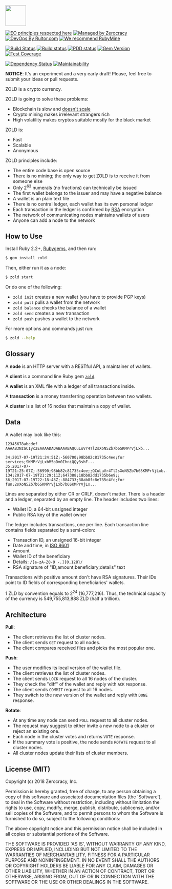 <img src="http://www.zold.io/logo.svg" width="64px" height="64px"/>

[![EO principles respected here](http://www.elegantobjects.org/badge.svg)](http://www.elegantobjects.org)
[![Managed by Zerocracy](https://www.0crat.com/badge/C91QJT4CF.svg)](https://www.0crat.com/p/C91QJT4CF)
[![DevOps By Rultor.com](http://www.rultor.com/b/yegor256/Zold)](http://www.rultor.com/p/yegor256/Zold)
[![We recommend RubyMine](http://img.teamed.io/rubymine-recommend.svg)](https://www.jetbrains.com/ruby/)

[![Build Status](https://travis-ci.org/zerocracy/zold.svg)](https://travis-ci.org/zerocracy/zold)
[![Build status](https://ci.appveyor.com/api/projects/status/ypctxm5ohrtp2kr4?svg=true)](https://ci.appveyor.com/project/yegor256/zold)
[![PDD status](http://www.0pdd.com/svg?name=zerocracy/zold)](http://www.0pdd.com/p?name=zerocracy/zold)
[![Gem Version](https://badge.fury.io/rb/zold.svg)](http://badge.fury.io/rb/zold)
[![Test Coverage](https://img.shields.io/codecov/c/github/zerocracy/zold.svg)](https://codecov.io/github/zerocracy/zold?branch=master)

[![Dependency Status](https://gemnasium.com/zerocracy/zold.svg)](https://gemnasium.com/zerocracy/zold)
[![Maintainability](https://api.codeclimate.com/v1/badges/7489c1d2bacde40ffc09/maintainability)](https://codeclimate.com/github/zerocracy/zold/maintainability)

**NOTICE**: It's an experiment and a very early draft! Please, feel free to
submit your ideas or pull requests.

ZOLD is a crypto currency.

ZOLD is going to solve these problems:

  * Blockchain is slow and [doesn't scale](https://en.wikipedia.org/wiki/Bitcoin_scalability_problem)
  * Crypto mining makes irrelevant strangers rich
  * High volatility makes cryptos suitable mostly for the black market

ZOLD is:

  * Fast
  * Scalable
  * Anonymous

ZOLD principles include:

  * The entire code base is open source
  * There is no mining; the only way to get ZOLD is to receive it from someone else
  * Only 2<sup>63</sup> numerals (no fractions) can technically be issued
  * The first wallet belongs to the issuer and may have a negative balance
  * A wallet is an plain text file
  * There is no central ledger, each wallet has its own personal ledger
  * Each transaction in the ledger is confirmed by [RSA](https://simple.wikipedia.org/wiki/RSA_%28algorithm%29) encryption
  * The network of communicating nodes maintains wallets of users
  * Anyone can add a node to the network

## How to Use

Install Ruby 2.2+, [Rubygems](https://rubygems.org/pages/download), and then run:

```bash
$ gem install zold
```

Then, either run it as a node:

```bash
$ zold start
```

Or do one of the following:

  * `zold init` creates a new wallet (you have to provide PGP keys)
  * `zold pull` pulls a wallet from the network
  * `zold balance` checks the balance of a wallet
  * `zold send` creates a new transaction
  * `zold push` pushes a wallet to the network

For more options and commands just run:

```bash
$ zold --help
```

## Glossary

A **node** is an HTTP server with a RESTful API, a maintainer of wallets.

A **client** is a command line Ruby gem [`zold`](https://rubygems.org/gems/zold).

A **wallet** is an XML file with a ledger of all transactions inside.

A **transaction** is a money transferring operation between two wallets.

A **cluster** is a list of 16 nodes that maintain a copy of wallet.

## Data

A wallet may look like this:

```text
12345678abcdef
AAAAB3NzaC1yc2EAAAADAQABAAABAQCuLuVr4Tl2sXoN5Zb7b6SKMPrVjLxb...

34;2017-07-19T21:24:51Z;-560700;98bb82c81735c4ee;for services;SKMPrVjLxbM5oDm0IhniQQy3shF...
35;2017-07-19T21:25:07Z;-56990;98bb82c81735c4ee;;QCuLuVr4Tl2sXoN5Zb7b6SKMPrVjLxb...
134;2017-07-19T21:29:11Z;647388;18bb82dd1735b6e9;;
36;2017-07-19T22:18:43Z;-884733;38ab8fc8e735c4fc;for fun;2sXoN5Zb7b6SKMPrVjLxb7b6SKMPrVjLx...
```

Lines are separated by either CR or CRLF, doesn't matter. There is a
header and a ledger, separated by an empty line.
The header includes two lines:

  * Wallet ID, a 64-bit unsigned integer
  * Public RSA key of the wallet owner

The ledger includes transactions, one per line. Each transaction line
contains fields separated by a semi-colon:

  * Transaction ID, an unsigned 16-bit integer
  * Date and time, in [ISO 8601](https://en.wikipedia.org/wiki/ISO_8601)
  * Amount
  * Wallet ID of the beneficiary
  * Details: `/[a-zA-Z0-9 -.]{0,128}/`
  * RSA signature of "ID;amount;beneficiary;details" text

Transactions with positive amount don't
have RSA signatures. Their IDs point to ID fields of corresponding
beneficiaries' wallets.

1 ZLD by convention equals to 2<sup>24</sup> (16,777,216).
Thus, the technical capacity of the currency is
549,755,813,888 ZLD (half a trillion).

## Architecture

**Pull**:

  * The client retrieves the list of cluster nodes.
  * The client sends `GET` request to all nodes.
  * The client compares received files and picks the most popular one.

**Push**:

  * The user modifies its local version of the wallet file.
  * The client retrieves the list of cluster nodes.
  * The client sends `LOCK` request to all 16 nodes of the cluster.
  * They check the "diff" of the wallet and reply with `ACK` response.
  * The client sends `COMMIT` request to all 16 nodes.
  * They switch to the new version of the wallet and reply with `DONE` response.

**Rotate**:

  * At any time any node can send `POLL` request to all cluster nodes.
  * The request may suggest to either invite a new node to a cluster or reject an existing one.
  * Each node in the cluster votes and returns `VOTE` response.
  * If the summary vote is positive, the node sends `ROTATE` request to all cluster nodes.
  * All cluster nodes update their lists of cluster members.

## License (MIT)

Copyright (c) 2018 Zerocracy, Inc.

Permission is hereby granted, free of charge, to any person obtaining a copy
of this software and associated documentation files (the 'Software'), to deal
in the Software without restriction, including without limitation the rights
to use, copy, modify, merge, publish, distribute, sublicense, and/or sell
copies of the Software, and to permit persons to whom the Software is
furnished to do so, subject to the following conditions:

The above copyright notice and this permission notice shall be included in all
copies or substantial portions of the Software.

THE SOFTWARE IS PROVIDED 'AS IS', WITHOUT WARRANTY OF ANY KIND, EXPRESS OR
IMPLIED, INCLUDING BUT NOT LIMITED TO THE WARRANTIES OF MERCHANTABILITY,
FITNESS FOR A PARTICULAR PURPOSE AND NONINFINGEMENT. IN NO EVENT SHALL THE
AUTHORS OR COPYRIGHT HOLDERS BE LIABLE FOR ANY CLAIM, DAMAGES OR OTHER
LIABILITY, WHETHER IN AN ACTION OF CONTRACT, TORT OR OTHERWISE, ARISING FROM,
OUT OF OR IN CONNECTION WITH THE SOFTWARE OR THE USE OR OTHER DEALINGS IN THE
SOFTWARE.

